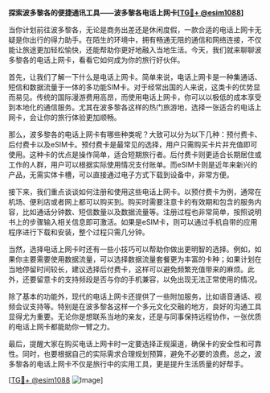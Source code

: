 **探索波多黎各的便捷通讯工具——波多黎各电话上网卡[[TG💪+ @esim1088](https://t.me/s/esim1088)]**

当你计划前往波多黎各，无论是商务出差还是休闲度假，一款合适的电话上网卡无疑是你出行的得力助手。在陌生的环境中，拥有畅通无阻的通信和网络连接，不仅能让旅途更加轻松愉快，还能帮助你更好地融入当地生活。今天，我们就来聊聊波多黎各的电话上网卡，看看它如何成为你的旅行好伙伴。

首先，让我们了解一下什么是电话上网卡。简单来说，电话上网卡是一种集通话、短信和数据流量于一体的多功能SIM卡。对于经常出国的人来说，这类卡的优势显而易见。传统的国际漫游费用高昂，而使用电话上网卡，你可以以极低的成本享受到本地化的通信服务。尤其在波多黎各这样的热门旅游地，选择一张适合的电话上网卡，会让你的旅行体验更加顺畅。

那么，波多黎各的电话上网卡有哪些种类呢？大致可以分为以下几种：预付费卡、后付费卡以及eSIM卡。预付费卡是最常见的选择，用户只需购买卡片并充值即可使用。这种卡的优点是操作简单，适合短期旅行者。后付费卡则更适合长期居住或工作的人群，用户可以根据实际使用情况支付账单。而eSIM卡则是近年来新兴的产品，无需实体卡槽，可以直接通过电子方式下载到设备中，非常方便。

接下来，我们重点谈谈如何注册和使用这些电话上网卡。以预付费卡为例，通常在机场、便利店或者网上都可以购买到。购买时需要注意卡的有效期和包含的服务内容，比如通话分钟数、短信数量以及数据流量等。注册过程也非常简单，按照说明书上的步骤输入相关信息即可激活。如果是eSIM卡，则可以通过手机自带的应用程序进行下载和安装，整个过程只需几分钟。

当然，选择电话上网卡时还有一些小技巧可以帮助你做出更明智的选择。例如，如果你主要需要使用数据流量，可以选择数据流量套餐更为丰富的卡种；如果计划在当地停留时间较长，建议选择后付费卡，这样可以避免频繁充值带来的麻烦。此外，还要留意卡的支持频段是否与你的手机兼容，以免出现无法正常使用的情况。

除了基本的功能外，现代的电话上网卡还提供了一些附加服务，比如语音通话、视频会议支持等。特别是在波多黎各这样一个多元文化交融的地方，良好的沟通工具显得尤为重要。无论你是想联系当地的亲友，还是与同事保持远程协作，一张优质的电话上网卡都能助你一臂之力。

最后，提醒大家在购买电话上网卡时一定要选择正规渠道，确保卡的安全性和可靠性。同时，也要根据自己的实际需求合理规划预算，避免不必要的浪费。总之，波多黎各的电话上网卡不仅是旅行中的实用工具，更是提升生活质量的好帮手。

[[TG💪+ @esim1088](https://t.me/s/esim1088) ![Image](https://i.postimg.cc/4NQfJmqS/Snipaste-2025-05-13-00-14-12.png)]